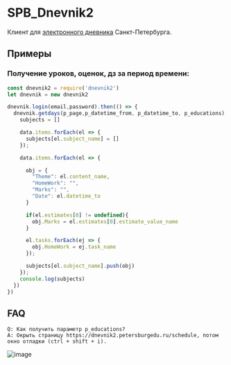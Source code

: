 # SPB_Dnevnik2
Клиент для [электронного дневника](https://dnevnik2.petersburgedu.ru/) Санкт-Петербурга. 

## Примеры

### Получение уроков, оценок, дз за период времени:

```js
const dnevnik2 = require('dnevnik2')
let dnevnik = new dnevnik2

dnevnik.login(email,password).then(() => {
  dnevnik.getdays(p_page,p_datetime_from, p_datetime_to, p_educations).then((data) => {
    subjects = []

    data.items.forEach(el => {
      subjects[el.subject_name] = []
    });

    data.items.forEach(el => {

      obj = {
        "Theme": el.content_name,
        "HomeWork": "",
        "Marks": "",
        "Date": el.datetime_to
      }

      if(el.estimates[0] != undefined){
        obj.Marks = el.estimates[0].estimate_value_name
      }

      el.tasks.forEach(ej => {
        obj.HomeWork = ej.task_name
      });

      subjects[el.subject_name].push(obj)
    });
    console.log(subjects)
  })
})
```

## FAQ

```
Q: Как получить параметр p_educations?
A: Окрыть страницу https://dnevnik2.petersburgedu.ru/schedule, потом окно отладки (ctrl + shift + i). 
```

![image](https://user-images.githubusercontent.com/59438110/224507335-4e62707a-5589-4248-9d99-659da53eda98.png)
